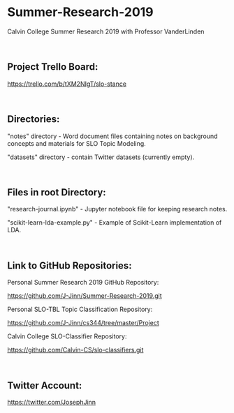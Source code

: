 # Summer-Research-2019
Calvin College Summer Research 2019 with Professor VanderLinden

&nbsp;

## Project Trello Board:

https://trello.com/b/tXM2NIgT/slo-stance

&nbsp;

## Directories:

"notes" directory - Word document files containing notes on background concepts and materials for SLO Topic Modeling.

"datasets" directory - contain Twitter datasets (currently empty).

&nbsp;

## Files in root Directory:

"research-journal.ipynb" - Jupyter notebook file for keeping research notes.

"scikit-learn-lda-example.py" - Example of Scikit-Learn implementation of LDA.

&nbsp;

## Link to GitHub Repositories:

Personal Summer Research 2019 GitHub Repository:

https://github.com/J-Jinn/Summer-Research-2019.git

Personal SLO-TBL Topic Classification Repository:

https://github.com/J-Jinn/cs344/tree/master/Project

Calvin College SLO-Classifier Repository:

https://github.com/Calvin-CS/slo-classifiers.git

&nbsp;

## Twitter Account:

https://twitter.com/JosephJinn

&nbsp;
